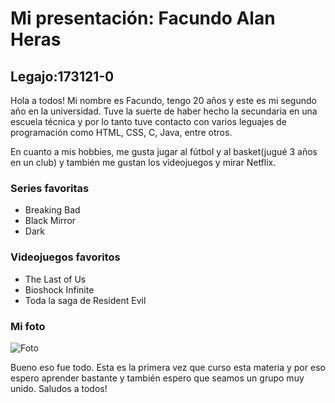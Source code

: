 # Mi presentación: Facundo Alan Heras
## Legajo:173121-0
Hola a todos! Mi nombre es Facundo, tengo 20 años y este es mi segundo año en la universidad.
Tuve la suerte de haber hecho la secundaria en una escuela técnica y por lo tanto tuve contacto con varios leguajes de programación como HTML, CSS, C, Java, entre otros.

En cuanto a mis hobbies, me gusta jugar al fútbol y al basket(jugué 3 años en un club) y también me gustan los videojuegos y mirar Netflix.

### Series favoritas
- Breaking Bad
- Black Mirror
- Dark

### Videojuegos favoritos
- The Last of Us
- Bioshock Infinite
- Toda la saga de Resident Evil

### Mi foto
![Foto](https://i.imgur.com/PVV2H11.jpg)

Bueno eso fue todo. Esta es la primera vez que curso esta materia y por eso espero aprender bastante y también espero que seamos un grupo muy unido. Saludos a todos!

